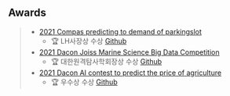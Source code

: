 <!--
**Seojiii/Seojiii** is a ✨ _special_ ✨ repository because its `README.md` (this file) appears on your GitHub profile.

Here are some ideas to get you started:

- 🔭 I’m currently working on ...
- 🌱 I’m currently learning ...
- 👯 I’m looking to collaborate on ...
- 🤔 I’m looking for help with ...
- 💬 Ask me about ...
- 📫 How to reach me: ...
- 😄 Pronouns: ...
- ⚡ Fun fact: ...
-->
## Awards
> - [2021 Compas predicting to demand of parkingslot](https://compas.lh.or.kr/subj/competition/info?subjNo=SBJ_2107_003#)
>   - 🏆 LH사장상 수상 [Github](https://github.com/jungsungmoon/parkingslot) 
> - [2021 Dacon Joiss Marine Science Big Data Competition](https://dacon.io/competitions/official/235793/overview/description)
>   - 🏆 대한원격탐사학회장상 수상 [Github](https://github.com/jungsungmoon/joiss)
> - [2021 Dacon AI contest to predict the price of agriculture](https://dacon.io/competitions/official/235801/overview/description)
>   - 🏆 우수상 수상 [Github](https://github.com/jungsungmoon/nongsan)
